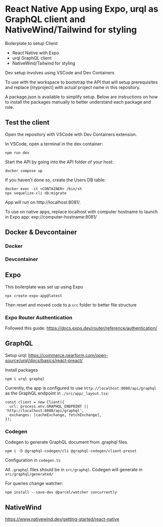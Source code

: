 # React Native App using Expo, urql as GraphQL client and NativeWind/Tailwind for styling

Boilerplate to setup Client:
- React Native with Expo
- urql GraphQL client
- NativeWind/Tailwind for styling

Dev setup involves using VSCode and Dev Containers

To use with the workspace to bootstrap the API that will setup prerequisites and replace [myproject] with actual project name in this repository.

A package.json is available to simplify setup. Below are instructions on how to install the packages manually to better understand each package and role.

## Test the client

Open the repository with VSCode with Dev Containers extension.

In VSCode, open a terminal in the dev container:
```
npm run dev
```

Start the API by going into the API folder of your host:
```
docker compose up
```
If you haven't done so, create the Users DB table:
```
docker exec -it <CONTAINER> /bin/sh
npx sequelize-cli db:migrate
```

App will run on http://localhost:8081/.

To use on native apps, replace localhost with computer hostname to launch in Expo app: exp://computer-hostname:8081/

## Docker & Devcontainer

### Docker

### Devcontainer

## Expo

This boilerplate was set up using Expo
```
npx create-expo-app@latest
```
Then reset and moved code to a `src` folder to better file structure

### Expo Router Authentication
Followed this guide: https://docs.expo.dev/router/reference/authentication/

## GraphQL

Setup urql: https://commerce.nearform.com/open-source/urql/docs/basics/react-preact/

Install packages
```
npm i urql graphql
```

Currently, the app is configured to use `http://localhost:8080/api/graphql` as the GraphQL endpoint in `./src/app/_layout.tsx`:
```
const client = new Client({
  url: process.env.GRAPHQL_ENDPOINT || 'http://localhost:8080/api/graphql',
  exchanges: [cacheExchange, fetchExchange],
});
```

### Codegen

Codegen to generate GraphQL document from .graphql files.
```
npm i -D @graphql-codegen/cli @graphql-codegen/client-preset
```

Configuration in `codegen.ts`

All `.graphql` files should be in `src/graphql`. Codegen will generate in `src/graphql/generated/`

For queries change watcher:
```
npm install --save-dev @parcel/watcher concurrently
```

## NativeWind

https://www.nativewind.dev/getting-started/react-native

